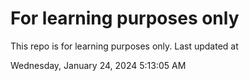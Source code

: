 # For learning purposes only
This repo is for learning purposes only.
Last updated at

Wednesday, January 24, 2024 5:13:05 AM

